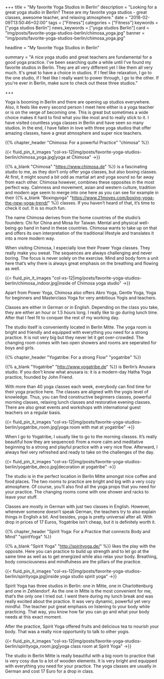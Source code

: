 +++
title = "My favorite Yoga Studios in Berlin"
description = "Looking for a great yoga studio in Berlin? These are my favorite yoga studios - great classes, awesome teacher, and relaxing atmosphere."
date = "2018-02-09T13:50:46+02:00"
tags = ["Fitness"]
categories = ["Fitness"]
keywords = ["yoga studios Berlin"]
news_keywords = ["yoga studios Berlin"]
card = "img/posts/favorite-yoga-studios-berlin/chimosa_yoga.jpg"
banner = "img/posts/favorite-yoga-studios-berlin/chimosa_yoga.jpg"

headline = "My favorite Yoga Studios in Berlin"

summary = "A nice yoga studio and great teachers are fundamental for a good yoga practice. I've been searching quite a while until I've found my favorite studios in Berlin. They are all very different yet I like them all very much. It's great to have a choice in studios. If I feel like relaxation, I go to the one studio, if I feel like I really want to power through, I go to the other. If you're ever in Berlin, make sure to check out these three studios."

+++

Yoga is booming in Berlin and there are opening up studios everywhere. Also, it feels like every second person I meet here either is a yoga teacher or is on the verge of becoming one. This is great but sometimes a wide choice makes it hard to find what you like most and to really stick to it. I have visited countless yoga classes in Berlin and have seen so many studios. In the end, I have fallen in love with three yoga studios that offer amazing classes, have a great atmosphere and super nice teachers. 

{{% chapter_header "Chimosa: For a powerful Practice" "chimosa" %}}

{{< fluid_pin_it_images
  "col-xs-12|img/posts/favorite-yoga-studios-berlin/chimosa_yoga.jpg|yoga at Chimosa"
->}}

{{% a_blank "Chimosa" "https://www.chimosa.de" %}} is a fascinating studio to me, as they don’t only offer yoga classes, but also boxing classes. At first, it might sound a bit odd as martial art and yoga sound so far away from each other. Chimosa however, combines these opposites in the most perfect way. Calmness and movement, asian and western culture, tradition and modern age seem to merge into one here as you can see for example in their {{% a_blank "Boxingyoga" "https://www.21moves.com/boxing-yoga-the-new-yoga-trend/" %}} classes. If you haven’t heard of that, it’s time to check it out. It is so much fun. 

The name Chimosa derives from the home countries of the studio’s founders: Chi for China and Mosa for Taiwan. Mental and physical well-being go hand in hand in these countries. Chimosa wants to take up on that and offers its own interpretation of the traditional lifestyle and translates it into a more modern way.

When visiting Chimosa, I especially love their Power Yoga classes. They really make you sweat. The sequences are always challenging and never boring. The focus is never solely on the exercise. Mind and body form a unit here that’s why there is always great emphasis on the breathing and flowing as well. 

{{< fluid_pin_it_images
  "col-xs-12|img/posts/favorite-yoga-studios-berlin/chimosa_indoor.jpg|inside of Chimosa yoga studio"
->}}

Apart from Power Yoga, Chimosa also offers Akro Yoga, Gentle Yoga, Yoga for beginners and Masterclass Yoga for very ambitious Yogis and teachers.

Classes are either in German or in English. Depending on the class you take, they are either an hour or 1.5 hours long. I really like to go during lunch time. After that I feel fit to conquer the rest of my working day. 

The studio itself is conveniently located in Berlin Mitte. The yoga room is bright and friendly and equipped with everything you need for a strong practice. It is not very big but they never let it get over-crowded. The changing room comes with two open showers and rooms are seperated for boys and girls.

{{% chapter_header "Yogatribe: For a strong Flow" "yogatribe" %}}

{{% a_blank "Yogatribe" "http://www.yogatribe.de" %}} is Berlin’s Anusara studio. If you don’t know what anusara is: it is a modern-day Hatha Yoga practice, founded by John Friend.

With more than 40 yoga classes each week, everybody can find time for their yoga practice here. The classes are aligned with the yogis level of knowledge. Thus, you can find constructive beginners classes, powerful morning classes, relaxing lunch classes and restorative evening classes. There are also great events and workshops with international guest teachers on a regular basis.

{{< fluid_pin_it_images
  "col-xs-12|img/posts/favorite-yoga-studios-berlin/yogatribe_room.jpg|yoga room with mat at yogatribe"
->}}

When I go to Yogatribe, I usually like to go to the morning classes. It’s really beautiful how they are sequenced: From a more calm and meditative beginning to a strong and playful practice with a very nice flow. Afterward, I always feel very refreshed and ready to take on the challenges of the day. 

{{< fluid_pin_it_images
  "col-xs-12|img/posts/favorite-yoga-studios-berlin/yogatribe_deco.jpg|decoration at yogatribe"
->}}

The studio is in the perfect location in Berlin Mitte amongst nice coffee and food places. The two rooms to practice are bright and big with a very cozy atmosphere. Of course, you’ll also find all the yoga props that you need for your practice. The changing rooms come with one shower and racks to leave your stuff.

Classes are mostly in German with just two classes in English. However, whenever someone doesn’t speak German, the teachers try to also explain things in English a bit. And besides, yoga is pretty universal after all. With drop in prices of 17 Euros, Yogatribe isn’t cheap, but it is definitely worth it.

{{% chapter_header "Spirit Yoga: For a Practice that connects Body and Mind" "spiritYoga" %}}

{{% a_blank "Spirit Yoga" "http://spirityoga.de/" %}} likes the play with the opposite. Here you can practice to build up strength and to let go at the same time as well as to get energized while also relax your body. Breathing, body consciousness and mindfulness are the pillars of the practice. 

{{< fluid_pin_it_images
  "col-xs-12|img/posts/favorite-yoga-studios-berlin/spirityoga.jpg|inside yoga studio spirit yoga"
->}}

Spirit Yoga has three studios in Berlin: one in Mitte, one in Charlottenburg and one in Zehlendorf. As the one in Mitte is the most convenient for me, that’s the only one I tried out. I went there during my lunch break and was really excited about the practice. It was very dynamic, powerful yet very mindful. The teacher put great emphasis on listening to your body while practicing. That way, you know how far you can go and what your body needs at this exact moment. 

After the practice, Spirit Yoga offered fruits and delicious tea to nourish your body. That was a really nice opportunity to talk to other yogis.

{{< fluid_pin_it_images
  "col-xs-12|img/posts/favorite-yoga-studios-berlin/spirityoga_room.jpg|yoga class room at Spirit Yoga"
->}}

The studio in Berlin Mitte is really beautiful with a big room to practice that is very cosy due to a lot of wooden elements. It is very bright and equipped with everything you need for your practice. The yoga classes are usually in German and cost 17 Euro for a drop in class.


